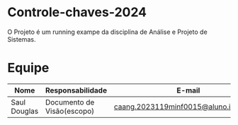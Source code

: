 # Controle-chaves-2024
O Projeto é um running exampe da disciplina de Análise e Projeto de Sistemas.
# Equipe
|Nome|Responsabilidade|E-mail|GitHub|
|----|----------------|------|------|
|Saul Douglas|Documento de Visão(escopo)|caang.2023119minf0015@aluno.ifpi.edu.br|saulls227|
